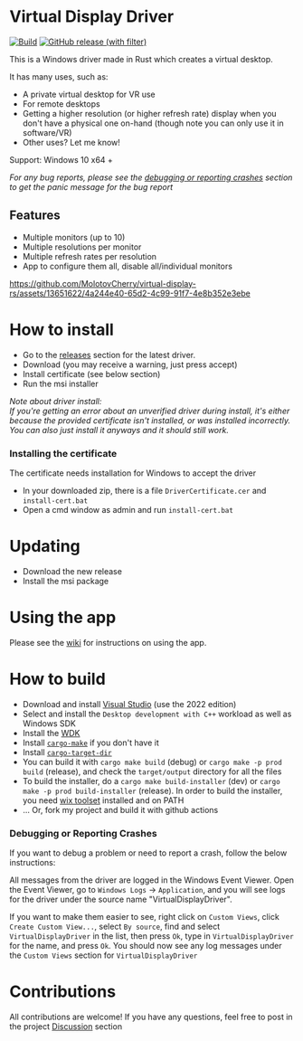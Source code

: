 # Virtual Display Driver

[![Build](https://github.com/MolotovCherry/virtual-display-rs/actions/workflows/build.yml/badge.svg?branch=master&event=push)](https://github.com/MolotovCherry/virtual-display-rs/actions/workflows/build.yml) [![GitHub release (with filter)](https://img.shields.io/github/v/release/MolotovCherry/virtual-display-rs)](https://github.com/MolotovCherry/virtual-display-rs/releases)

This is a Windows driver made in Rust which creates a virtual desktop.

It has many uses, such as:
- A private virtual desktop for VR use
- For remote desktops
- Getting a higher resolution (or higher refresh rate) display when you don't have a physical one on-hand (though note you can only use it in software/VR)
- Other uses? Let me know!

Support: Windows 10 x64 +

_For any bug reports, please see the [debugging or reporting crashes](https://github.com/MolotovCherry/virtual-display-rs#debugging-or-reporting-crashes) section to get the panic message for the bug report_

## Features
- Multiple monitors (up to 10)
- Multiple resolutions per monitor
- Multiple refresh rates per resolution
- App to configure them all, disable all/individual monitors

https://github.com/MolotovCherry/virtual-display-rs/assets/13651622/4a244e40-65d2-4c99-91f7-4e8b352e3ebe

# How to install
- Go to the [releases](https://github.com/MolotovCherry/virtual-display-rs/releases) section for the latest driver.
- Download (you may receive a warning, just press accept)
- Install certificate (see below section)
- Run the msi installer

_Note about driver install:  
If you're getting an error about an unverified driver during install, it's either because the provided certificate isn't installed, or was installed incorrectly. You can also just install it anyways and it should still work._

### Installing the certificate
The certificate needs installation for Windows to accept the driver
- In your downloaded zip, there is a file `DriverCertificate.cer` and `install-cert.bat`
- Open a cmd window as admin and run `install-cert.bat`

# Updating
- Download the new release
- Install the msi package

# Using the app
Please see the [wiki](https://github.com/MolotovCherry/virtual-display-rs/wiki/Virtual-Display-Driver-Control) for instructions on using the app.

# How to build
- Download and install [Visual Studio](https://visualstudio.microsoft.com/downloads/) (use the 2022 edition)
- Select and install the `Desktop development with C++` workload as well as Windows SDK
- Install the [WDK](https://learn.microsoft.com/en-us/windows-hardware/drivers/download-the-wdk)
- Install [`cargo-make`](https://github.com/sagiegurari/cargo-make) if you don't have it
- Install [`cargo-target-dir`](https://github.com/MolotovCherry/cargo-target-dir)
- You can build it with `cargo make build` (debug) or `cargo make -p prod build` (release), and check the `target/output` directory for all the files
- To build the installer, do a `cargo make build-installer` (dev) or `cargo make -p prod build-installer` (release). In order to build the installer, you need [wix toolset](https://github.com/wixtoolset/wix3/releases) installed and on PATH
- ... Or, fork my project and build it with github actions

### Debugging or Reporting Crashes
If you want to debug a problem or need to report a crash, follow the below instructions:

All messages from the driver are logged in the Windows Event Viewer. Open the Event Viewer, go to `Windows Logs` -> `Application`, and you will see logs for the driver under the source name "VirtualDisplayDriver".

If you want to make them easier to see, right click on `Custom Views`, click `Create Custom View...`, select `By source`, find and select `VirtualDisplayDriver` in the list, then press `Ok`, type in `VirtualDisplayDriver` for the name, and press `Ok`. You should now see any log messages under the `Custom Views` section for `VirtualDisplayDriver`

# Contributions
All contributions are welcome! If you have any questions, feel free to post in the project [Discussion](https://github.com/MolotovCherry/virtual-display-rs/discussions) section
